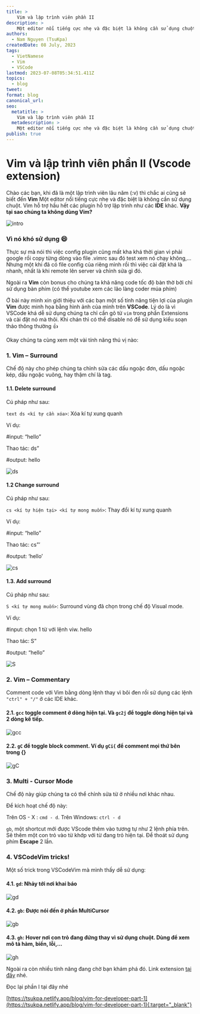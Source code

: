 ```yaml
---
title: >
    Vim và lập trình viên phần II
description: >
    Một editor nổi tiếng cực nhẹ và đặc biệt là không cần sử dụng chuột. 
authors:
  - Nam Nguyen (TsuKpa)
createdDate: 08 July, 2023
tags:
  - VietNamese
  - Vim
  - VSCode
lastmod: 2023-07-08T05:34:51.411Z
topics:
  - blog
tweet:
format: blog
canonical_url:
seo:
  metatitle: >
    Vim và lập trình viên phần II
  metadescription: >
    Một editor nổi tiếng cực nhẹ và đặc biệt là không cần sử dụng chuột. 
publish: true
---
```


# Vim và lập trình viên phần II (Vscode extension)

Chào các bạn, khi đã là một lập trình viên lâu năm (:v) thì chắc ai cũng sẽ biết đến **Vim** Một editor nổi tiếng cực nhẹ và đặc biệt là không cần sử dụng chuột. Vim hỗ trợ hầu hết các plugin hỗ trợ lập trình như các **IDE** khác. **Vậy tại sao chúng ta không dùng Vim?**

![intro](https://img-9gag-fun.9cache.com/photo/axoW2BL_460s.jpg)

### Vì nó khó sử dụng :smile:
Thực sự mà nói thì việc config plugin cũng mất kha khá thời gian vì phải google rồi copy từng dòng vào file .vimrc sau đó test xem nó chạy không,... Nhưng một khi đã có file config của riêng mình rồi thì việc cài đặt khá là nhanh, nhất là khi remote lên server và chỉnh sửa gì đó.

Ngoài ra **Vim** còn bonus cho chúng ta khả năng code tốc độ bàn thờ bởi chỉ sử dụng bàn phím (có thể youtube xem các lão làng coder múa phím)

Ở bài này mình xin giới thiệu với các bạn một số tính năng tiện lợi của plugin **Vim** được minh họa bằng hình ảnh của mình trên **VSCode**. Lý do là vì VSCode khá dễ sử dụng chúng ta chỉ cần gõ từ `vim` trong phần Extensions và cài đặt nó mà thôi. Khi chán thì có thể disable nó để sử dụng kiểu soạn thảo thông thường 👍

Okay chúng ta cùng xem một vài tính năng thú vị nào:

### 1. Vim – Surround
Chế độ này cho phép chúng ta chỉnh sửa các dấu ngoặc đơn, dấu ngoặc kép, dấu ngoặc vuông, hay thậm chí là tag.

#### 1.1. Delete surround

Cú pháp như sau:

```text ds <kí tự cần xóa>```: Xóa kí tự xung quanh

 Ví dụ:

  #input: “hello”

  Thao tác: ds”

  #output: hello

![ds](https://1.bp.blogspot.com/-Sfdg1nXkqXo/XhtIrpfdznI/AAAAAAAACC8/Xyfi6ERNawgF5NhM3XD0naAygSaQfx7UgCEwYBhgL/s640/ds.gif)

#### 1.2 Change surround

Cú pháp như sau:

```cs <kí tự hiện tại> <kí tự mong muốn>```: Thay đổi kí tự xung quanh

 Ví dụ:


  #input: “hello”

  Thao tác: cs”’

  #output: ‘hello’

![cs](https://1.bp.blogspot.com/-4A9jr6jnSU0/XhtIrkdDfPI/AAAAAAAACC4/lpBkGcKFGesHOrLiIxsjnNan0ZS9CIuqQCEwYBhgL/s640/cs.gif)

#### 1.3. Add surround

Cú pháp như sau:

```S <kí tự mong muốn>```: Surround vùng đã chọn trong chế độ Visual mode.

 Ví dụ:

  #input: chọn 1 từ với lệnh viw. hello

  Thao tác: S”

  #output: “hello”

![S](https://1.bp.blogspot.com/-Xyy900CgthE/XhtIsblhxXI/AAAAAAAACDA/kPh5DBsq9D4We79_u78ceu3VMAVHjc5WwCEwYBhgL/s640/surround.gif)

### 2. Vim – Commentary

Comment code với Vim bằng dòng lệnh thay vì bôi đen rồi sử dụng các lệnh ```"ctrl" + "/"``` ở các IDE khác.

#### 2.1. ```gcc``` toggle comment ở dòng hiện tại. Và ```gc2j``` để toggle dòng hiện tại và 2 dòng kế tiếp.

![gcc](https://1.bp.blogspot.com/-4LNx-HgZlRk/XhtIrbQQMmI/AAAAAAAACDI/vq-AuPrEAmMg_L_RJ1woRGQ8rBioIvYFwCEwYBhgL/s640/gc.gif)

#### 2.2. ```gC``` để toggle block comment. Ví dụ ```gCi{``` để comment mọi thứ bên trong {}

![gC](https://1.bp.blogspot.com/-CmPZTVPlePs/XhtIsSgU3II/AAAAAAAACDI/wTT4dEbFIzYnV2Aq9aXoLj2_iY88Tc85ACEwYBhgL/s640/gci.gif)

### 3. Multi - Cursor Mode

Chế độ này giúp chúng ta có thể chỉnh sửa từ ở nhiều nơi khác nhau.

Để kích hoạt chế độ này:

Trên OS - X : ```cmd - d```. Trên Windows: ```ctrl - d```

```gb```, một shortcut mới được VScode thêm vào tương tự như 2 lệnh phía trên. Sẽ thêm một con trỏ vào từ khớp với từ đang trỏ hiện tại. Để thoát sử dụng phím **Escape** 2 lần.

### 4. VSCodeVim tricks!

Một số trick trong VSCodeVim mà mình thấy dễ sử dụng:

#### 4.1. ```gd```: Nhảy tới nơi khai báo

![gd](https://1.bp.blogspot.com/-Kx6fK-UmjRo/XhtMNcdkJ0I/AAAAAAAACDQ/cakgH1552kAwV0AnwQiQgOBhWv3ZNEFKgCLcBGAsYHQ/s640/gd.gif)

#### 4.2. ```gb```: Được nói đến ở phần MultiCursor

![gb](https://1.bp.blogspot.com/-trtgHotm1dE/XhtItKUwvGI/AAAAAAAACDI/BbC4y-6wF6MjkdhS_37PN9d419ALcjzfgCEwYBhgL/s640/gb.gif)

#### 4.3. ```gh```: Hover nơi con trỏ đang đứng thay vì sử dụng chuột. Dùng để xem mô tả hàm, biến, lỗi,…

![gh](https://1.bp.blogspot.com/-eP_vkc6U_Ww/XhtItMm1vFI/AAAAAAAACDE/uKL2IzXXt8UeE6spSIwQ1hi87Q_4sExrgCEwYBhgL/s640/gh.gif)

Ngoài ra còn nhiều tính năng đang chờ bạn khám phá đó. Link extension [tại đây](https://marketplace.visualstudio.com/items?itemName=vscodevim.vim) nhé.

Đọc lại phần I tại đây nhé

[https://tsukpa.netlify.app/blog/vim-for-developer-part-1](https://tsukpa.netlify.app/blog/vim-for-developer-part-1){:target="_blank"}
